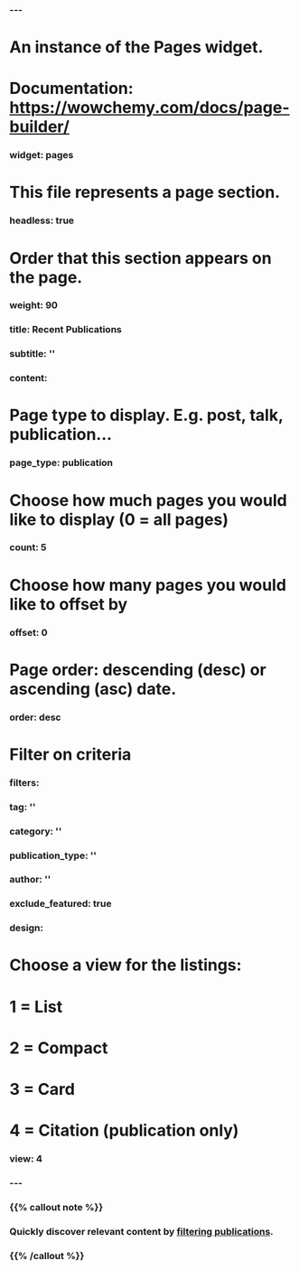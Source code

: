 ### ---
# An instance of the Pages widget.
# Documentation: https://wowchemy.com/docs/page-builder/
### widget: pages

# This file represents a page section.
### headless: true

# Order that this section appears on the page.
### weight: 90

### title: Recent Publications
### subtitle: ''

### content:
  # Page type to display. E.g. post, talk, publication...
###  page_type: publication
  # Choose how much pages you would like to display (0 = all pages)
###  count: 5
  # Choose how many pages you would like to offset by
###  offset: 0
  # Page order: descending (desc) or ascending (asc) date.
###  order: desc
  # Filter on criteria
###  filters:
  ###  tag: ''
 ###   category: ''
 ###   publication_type: ''
  ###  author: ''
###    exclude_featured: true
### design:
  # Choose a view for the listings:
  #   1 = List
  #   2 = Compact
  #   3 = Card
  #   4 = Citation (publication only)
 ### view: 4
### ---

### {{% callout note %}}
### Quickly discover relevant content by [filtering publications](./publication/).
### {{% /callout %}}
